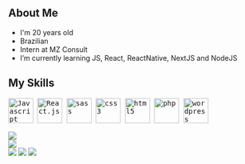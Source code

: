  ## About Me

  - I'm 20 years old
  - Brazilian
  - Intern at MZ Consult
  - I’m currently learning JS, React, ReactNative, NextJS and NodeJS

  ## My Skills

  <p>
    <kbd>
      <kbd><img class="img-icons" alt="Javascript" width="50" height="50" src="https://usefulangle.com/img/thumb/javascript.png"></kbd>
      <kbd><img class="img-icons" alt="React.js" width="50" height="50" src="https://react-cn.github.io/react/img/logo.svg"></kbd>
      <kbd><img class="img-icons" alt="sass" width="50" height="50" src="https://img.icons8.com/?size=512&id=vEiU8UeAmv0x&format=png"></kbd>
      <kbd><img class="img-icons" alt="css3" width="50" height="50" src="https://cdn-icons-png.flaticon.com/512/732/732190.png"></kbd>
      <kbd><img class="img-icons" alt="html5" width="50" height="50" src="https://cdn-icons-png.flaticon.com/512/1532/1532556.png"></kbd>
      <kbd><img class="img-icons" alt="php" width="50" height="50" src="https://cdn-icons-png.flaticon.com/512/919/919830.png"></kbd>
      <kbd><img class="img-icons" alt="wordpress" width="50" height="50" src="https://cdn-icons-png.flaticon.com/512/174/174881.png"></kbd>
    </kbd>
  </p>

  <div>
    <img src="https://github-readme-stats.vercel.app/api?username=ecsedeipedro&hide=contribs,prs&show_icons=true&theme=tokyonight">
  </div>
  
  <div>
    <img src="https://github-readme-stats.vercel.app/api/top-langs?username=ecsedeipedro&show_icons=true&theme=tokyonight&locale=en&layout=compact">
  </div>

  <div> 
    <a href="https://www.instagram.com/ecsedei_/" target="_blank"><img src="https://img.shields.io/badge/-Instagram-%23E4405F?style=for-the-badge&logo=instagram&logoColor=white"></a>
    <a href = "mailto:pedro.martins55757@gmail.com"><img src="https://img.shields.io/badge/-Gmail-%23333?style=for-the-badge&logo=gmail&logoColor=white"></a>
    <a href="https://www.linkedin.com/in/pedromartins02920/" target="_blank"><img src="https://img.shields.io/badge/-LinkedIn-%230077B5?style=for-the-badge&logo=linkedin&logoColor=white"></a> 
  </div>


